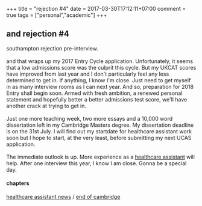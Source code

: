 +++
title = "rejection #4"
date = 2017-03-30T17:12:11+07:00
comment = true
tags = ["personal","academic"]
+++



## and rejection #4
southampton rejection pre-interview.
\
\
and that wraps up my 2017 Entry Cycle application. Unfortunately, it seems that a low admissions score was the culprit this cycle. But my UKCAT scores have improved from last year and I don't particularly feel any less determined to get in. If anything, I know I'm close. Just need to get myself in as many interview rooms as I can next year. And so, preparation for 2018 Entry shall begin soon. Armed with fresh ambition, a renewed personal statement and hopefully better a better admissions test score, we'll have another crack at trying to get in.
\
\
Just one more teaching week, two more essays and a 10,000 word dissertation left in my Cambridge Masters degree. My dissertation deadline is on the 31st July. I will find out my startdate for healthcare assistant work soon but I hope to start, at the very least, before submitting my next UCAS application.
\
\
The immediate outlook is up. More experience as a [healthcare assistant](/posts/healthcare-assistant-news) will help. After one interview this year, I know I am close. Gonna be a special day.
#### chapters
[healthcare assistant news](/posts/healthcare-assistant-news) / [end of cambridge](/posts/end-of-cambridge)